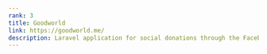 ```yaml
---
rank: 3
title: Goodworld
link: https://goodworld.me/
description: Laravel application for social donations through the Facebook and Twitter SDKs and Stripe payment processing.
---
```

